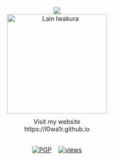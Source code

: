 <div align="center"> 
  <img src="https://readme-typing-svg.herokuapp.com/?font=JetBrains+Mono&size=15&duration=3000&pause=1500&color=FFFFFF&center=true&vCenter=true&width=600&height=50&lines=Explore+to+understand" />
<br>
  <img src="https://hips.hearstapps.com/digitalspyuk.cdnds.net/16/23/1465558970-old-internet-gif.gif?crop=1.00xw:0.667xh;0,0.134xh&resize=1200:*" alt="Lain Iwakura" width="230" height="230" style="margin-bottom: 10px;" /><br>
  Visit my website <br>
  https://l0wa1r.github.io
  <br> <br>
  
  [![PGP](https://img.shields.io/badge/PGP-:3-313131?style=flat&labelColor=545454&color=313131)](https://github.com/LowAir.gpg)
  &nbsp;&nbsp;
  [![views](https://komarev.com/ghpvc/?username=typhon64&style=flat&color=313131&label=views)](https://github.com/l0wa1r)
</div>
